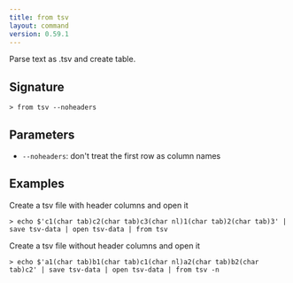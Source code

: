```yaml
---
title: from tsv
layout: command
version: 0.59.1
---
```


Parse text as .tsv and create table.

## Signature

```> from tsv --noheaders```

## Parameters

 -  `--noheaders`: don't treat the first row as column names

## Examples

Create a tsv file with header columns and open it
```shell
> echo $'c1(char tab)c2(char tab)c3(char nl)1(char tab)2(char tab)3' | save tsv-data | open tsv-data | from tsv
```

Create a tsv file without header columns and open it
```shell
> echo $'a1(char tab)b1(char tab)c1(char nl)a2(char tab)b2(char tab)c2' | save tsv-data | open tsv-data | from tsv -n
```
